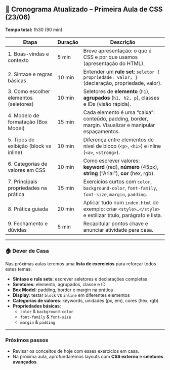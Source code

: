 ## 🔄 Cronograma Atualizado – Primeira Aula de CSS (23/06)

**Tempo total:** 1h30 (90 min)

| Etapa                                  | Duração | Descrição                                                                                           |
|----------------------------------------|---------|-----------------------------------------------------------------------------------------------------|
| 1. Boas-vindas e contexto              | 5 min   | Breve apresentação: o que é CSS e por que usamos (apresentação do HTML).                             |
| 2. Sintaxe e regras básicas            | 10 min  | Entender um **rule set**: `seletor { propriedade: valor; }` (declaração, propriedade, valor).       |
| 3. Como escolher elementos (seletores) | 10 min  | Seletores de **elemento** (`h1`), **agrupados** (`h1, h2, p`), classes e IDs (visão rápida).        |
| 4. Modelo de formatação (Box Model)    | 15 min  | Cada elemento é uma “caixa”: conteúdo, padding, border, margin. Visualizar e manipular espaçamentos.|
| 5. Tipos de exibição (block vs inline) | 10 min  | Diferença entre elementos de nível de bloco (`<p>`, `<h1>`) e inline (`<a>`, `<strong>`).           |
| 6. Categorias de valores em CSS        | 10 min  | Como escrever valores: **keyword** (red), **número** (45px), **string** (“Arial”), **cor** (hex, rgb).|
| 7. Principais propriedades na prática  | 15 min  | Exercícios curtos com `color`, `background-color`, `font-family`, `font-size`, `margin`, `padding`.  |
| 8. Prática guiada                      | 20 min  | Aplicar tudo num `index.html` de exemplo: criar `<style>…</style>` e estilizar título, parágrafo e lista. |
| 9. Fechamento e dúvidas                | 5 min   | Recapitular pontos chave e anunciar atividade para casa.                                            |

---

### 🏠 Dever de Casa

Nas próximas aulas teremos uma **lista de exercícios** para reforçar todos estes temas:

- **Sintaxe e rule sets**: escrever seletores e declarações completas  
- **Seletores**: elemento, agrupados, classe e ID  
- **Box Model**: padding, border e margin na prática  
- **Display**: testar `block` vs `inline` em diferentes elementos  
- **Categorias de valores**: keywords, unidades (px, em), cores (hex, rgb)  
- **Propriedades básicas**:  
  - `color` & `background-color`  
  - `font-family` & `font-size`  
  - `margin` & `padding`  

---

### Próximos passos

- Revisar os conceitos de hoje com esses exercícios em casa.  
- Na próxima aula, aprofundaremos layouts com **CSS externo** e **seletores avançados**.  
